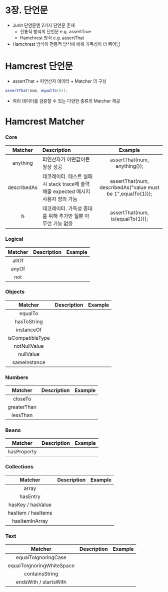 # 3장. 단언문
* Junit 단언문엔 2가지 단언문 존재
    * 전통적 방식의 단언문 e.g. assertTrue
    * Hamchrest 방식 e.g. assertThat
* Hamchrest 방식이 전통적 방식에 비해 가독성이 더 뛰어남

# Hamcrest 단언문
* assertThat + 피연산자 데이터 + Matcher 의 구성
```java
assertThat(num, equalTo(0));
```

* 여러 데이터를 검증할 수 있는 다양한 종류의 Matcher 제공

# Hamcrest Matcher
### Core
| Matcher | Description | Example |
|:-------:|:------------|:-------:|
|anything|피연산자가 어떤값이든 항상 성공|assertThat(num, anything());|
|describedAs|데코레이터. 테스트 실패시 stack trace에 출력해줄 expected 메시지 사용자 정의 가능|assertThat(num, describedAs("value must be 1",equalTo(1)));|
|is|데코레이터. 가독성 증대를 위해 추가만 될뿐 아무런 기능 없음|assertThat(num, is(equalTo(1)));|

### Logical
| Matcher | Description | Example |
|:-------:|:------------|:-------:|
|allOf||
|anyOf||
|not||

### Objects
| Matcher | Description | Example |
|:-------:|:------------|:-------:|
|equalTo||
|hasToString||
|instanceOf||
|isCompatibleType||
|notNullValue||
|nullValue||
|sameInstance||

### Numbers
| Matcher | Description | Example |
|:-------:|:------------|:-------:|
|closeTo||
|greaterThan||
|lessThan||

### Beans
| Matcher | Description | Example |
|:-------:|:------------|:-------:|
|hasProperty||

### Collections
| Matcher | Description | Example |
|:-------:|:------------|:-------:|
|array||
|hasEntry||
|hasKey / hasValue||
|hasItem / hasItems||
|hasItemInArray||

### Text
| Matcher | Description | Example |
|:-------:|:------------|:-------:|
|equalToIgnoringCase||
|equalToIgnoringWhiteSpace||
|containsString||
|endsWith / startsWith||
